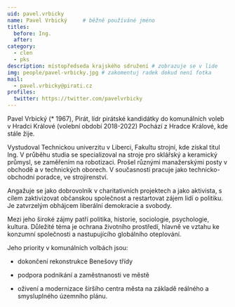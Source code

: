 ```yaml
---
uid: pavel.vrbicky
name: Pavel Vrbický  	# běžně používáné jméno
titles:
  before: Ing.
  after:
category:
  - clen
  - pks
description: místopředseda krajského sdružení # zobrazuje se v lide
img: people/pavel-vrbicky.jpg # zakomentuj radek dokud není fotka
mail:
  - pavel.vrbicky@pirati.cz
profiles:
  twitter: https://twitter.com/pavelvrbicky
---
```


 Pavel Vrbický (* 1967), Pirát, lídr pirátské kandidátky do komunálních voleb v Hradci Králové (volební období 2018-2022) Pochází z Hradce Králové, kde stále žije.

Vystudoval Technickou univerzitu v Liberci, Fakultu strojní, kde získal titul Ing. V průběhu studia se specializoval na stroje pro sklářský a keramický průmysl, se zaměřením na robotizaci. Prošel různými manažerskými posty v obchodě a v technických oborech. V současnosti pracuje jako technicko-obchodní poradce, ve strojírenství.

Angažuje se jako dobrovolník v charitativních projektech a jako aktivista, s cílem zaktivizovat občanskou společnost a restartovat zájem lidí o politiku. Je zatvrzelým obhájcem liberální demokracie a svobody.

Mezi jeho široké zájmy patří politika, historie, sociologie, psychologie, kultura. Důležité téma je ochrana životního prostředí, hlavně ve vztahu ke konzumní společnosti a nastupujícího globálního oteplování.

Jeho priority v komunálních volbách jsou:

- dokončení rekonstrukce Benešovy třídy

- podpora podnikání a zaměstnanosti ve městě

- oživení a modernizace širšího centra města na základě reálného a smysluplného územního plánu. 

